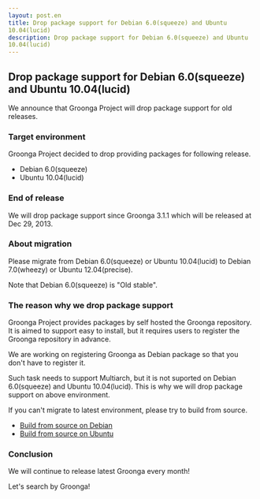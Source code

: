 ```yaml
---
layout: post.en
title: Drop package support for Debian 6.0(squeeze) and Ubuntu
10.04(lucid)
description: Drop package support for Debian 6.0(squeeze) and Ubuntu
10.04(lucid)
---
```


Drop package support for Debian 6.0(squeeze) and Ubuntu 10.04(lucid)
--------------------------------------------------------------------

We announce that Groonga Project will drop package support for old
releases.

### Target environment

Groonga Project decided to drop providing packages for following
release.

-   Debian 6.0(squeeze)
-   Ubuntu 10.04(lucid)

### End of release

We will drop package support since Groonga 3.1.1 which will be released
at Dec 29, 2013.

### About migration

Please migrate from Debian 6.0(squeeze) or Ubuntu 10.04(lucid) to Debian
7.0(wheezy) or Ubuntu 12.04(precise).

Note that Debian 6.0(squeeze) is "Old stable".

### The reason why we drop package support

Groonga Project provides packages by self hosted the Groonga
repository.
It is aimed to support easy to install, but it requires users to
register the Groonga repository in advance.

We are working on registering Groonga as Debian package so that you
don't have to register it.

Such task needs to support Multiarch, but it is not suported on Debian
6.0(squeeze) and Ubuntu 10.04(lucid).
This is why we will drop package support on above environment.

If you can't migrate to latest environment, please try to build from
source.

-   [Build from source on
    Debian](http://groonga.org/docs/install/debian.html#build-from-source)
-   [Build from source on
    Ubuntu](http://groonga.org/docs/install/ubuntu.html#build-from-source)

### Conclusion

We will continue to release latest Groonga every month!

Let's search by Groonga!
